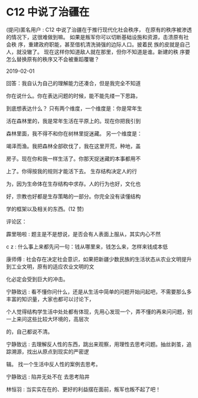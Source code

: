 # C12 中说了治疆在

(提问)匿名用户 : C12 中说了治疆在于推行现代化社会秩序， 在原有的秩序被渗透的情况下，这很难做到嘛。 如果是叛军你可以切断基础设施和资源，击溃原有社会秩 序，重建政府职能，甚至借机清洗骑强的边际人口。披着民 族的皮就是自己人，就没辙了。 现在这样你知道敌人就在那里，但你不知道是谁。新建的秩 序要怎么替换原有的秩序又不会被重蹈覆辙？

2019-02-01

回答：我自认为自己的理解能力还凑合，但是我完全不知道

你在说什么。你在表达问题的时候，能不能先缕一下思路，

到底想表达什么？ 只有两个维度，一个维度是：你是常年生

活在森林里的，我是常年生活在平原上的。现在你把我引到

森林里面，我不得不和你在树林里捉迷藏。 另一个维度是：

竭泽而渔。我把森林全部砍伐了，我在这里开荒，种地，盖

房子。现在你和我一样生活了。你那天捉迷藏的本事都用不

上了。你得按我的规则才能活下去。 生存结构决定人的行

为，因为生命体在生存结构中求存。人的行为也好，文化也

好，宗教也好都是生存策略的一部分。你完全没有读懂结构

学的框架以及相关的东西。(12 赞)

评论区：

霹里啪啦 : 题主是不是想说，是否会有人表面上服从，其实内心不然

c z : 什么事上来都先问一句：钱从哪里来，钱怎么来，怎样来钱成本低

康师傅 : 社会存在决定社会意识，如果把新疆少数民族的生活状态从农业文明提升到工业文明，原有的适应农业文明的文

化必定会受到巨大的冲击。

宁静致远 : 看不懂你问什么，还是从生活中简单的问题开始问起吧，不需要那么多丰富的知识量，大家也都可以讨论下，

个人觉得结构学生活中处处都有体现，先用心发现一个，弄不懂的再来问问题，别一上来问这些比较大环境的，高层次

的，自己都说不清。

宁静致远 : 去理解反人性的东西，跳出来观察，用理性去思考问题。抽丝剥茧，追踪溯源，找出从原点到现实的严密逻

辑。 找一个生活中反人性的案例去思考。

宁静致远 : 陷井无处不在 去思考陷井

林恒羽 : 当实实在在的、更好的利益摆在面前，叛军也叛不起了吧！